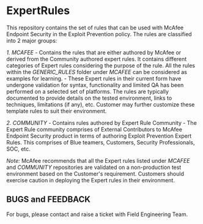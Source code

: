 # ExpertRules

This repository contains the set of rules that can be used with McAfee Endpoint Security in the Exploit Prevention policy. 
The rules are classified into 2 major groups:

*1. MCAFEE* 
		- Contains the rules that are either authored by McAfee or derived from the Community authored expert rules. It contains different categories of Expert rules considering the purpose of the rule. All the rules within the *GENERIC_RULES* folder under *MCAFEE* can be considered as examples for learning.
		- These Expert rules in their current form have undergone validation for syntax, functionality and limited QA has been performed on a selected set of platforms. The rules are typically documented to provide details on the tested environment, links to techniques, limitations (if any), etc. Customer may further customize these template rules to suit their environment.
		
*2. COMMUNITY* 
		- Contains rules authored by Expert Rule Community
		- The Expert Rule community comprises of External Contributors to McAfee Endpoint Security product in terms of authoring Exploit Prevention Expert Rules. This comprises of Blue teamers, Customers, Security Professionals, SOC, etc.

*Note:*
McAfee recommends that all the Expert rules listed under *MCAFEE* and *COMMUNITY* repositories are validated on a non-production test environment based on the Customer's requirement. Customers should exercise caution in deploying the Expert rules in their environment. 


## BUGS and FEEDBACK

For bugs, please contact and raise a ticket with Field Engineering Team.